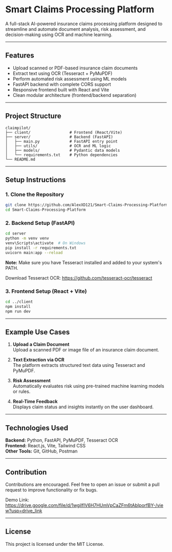 
# Smart Claims Processing Platform

A full-stack AI-powered insurance claims processing platform designed to streamline and automate document analysis, risk assessment, and decision-making using OCR and machine learning.

---

## Features

- Upload scanned or PDF-based insurance claim documents
- Extract text using OCR (Tesseract + PyMuPDF)
- Perform automated risk assessment using ML models
- FastAPI backend with complete CORS support
- Responsive frontend built with React and Vite
- Clean modular architecture (frontend/backend separation)

---

## Project Structure

```
claimpilot/
├── client/                 # Frontend (React/Vite)
├── server/                 # Backend (FastAPI)
│   ├── main.py             # FastAPI entry point
│   ├── utils/              # OCR and ML logic
│   ├── models/             # Pydantic data models
│   └── requirements.txt    # Python dependencies
└── README.md
```

---

## Setup Instructions

### 1. Clone the Repository

```bash
git clone https://github.com/AlexXD121/Smart-Claims-Processing-Platform.git
cd Smart-Claims-Processing-Platform
```

### 2. Backend Setup (FastAPI)

```bash
cd server
python -m venv venv
venv\Scripts\activate  # On Windows
pip install -r requirements.txt
uvicorn main:app --reload
```

**Note:** Make sure you have Tesseract installed and added to your system's PATH.

Download Tesseract OCR: https://github.com/tesseract-ocr/tesseract

### 3. Frontend Setup (React + Vite)

```bash
cd ../client
npm install
npm run dev
```

---

## Example Use Cases

1. **Upload a Claim Document**  
   Upload a scanned PDF or image file of an insurance claim document.

2. **Text Extraction via OCR**  
   The platform extracts structured text data using Tesseract and PyMuPDF.

3. **Risk Assessment**  
   Automatically evaluates risk using pre-trained machine learning models or rules.

4. **Real-Time Feedback**  
   Displays claim status and insights instantly on the user dashboard.

---

## Technologies Used

**Backend:** Python, FastAPI, PyMuPDF, Tesseract OCR  
**Frontend:** React.js, Vite, Tailwind CSS  
**Other Tools:** Git, GitHub, Postman

---

## Contribution

Contributions are encouraged. Feel free to open an issue or submit a pull request to improve functionality or fix bugs.

Demo Link: https://drive.google.com/file/d/1wgilfIV6H7HUmVpCaZFm6tAbIporfBY-/view?usp=drive_link

---

## License

This project is licensed under the MIT License.
